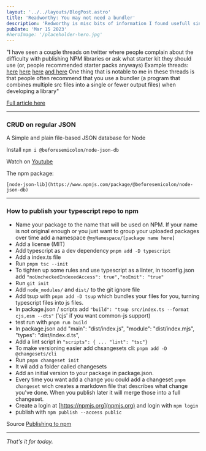 ```yaml
---
layout: '../../layouts/BlogPost.astro'
title: 'Readworthy: You may not need a bundler'
description: 'Redworthy is misc bits of information I found usefull since last time.'
pubDate: 'Mar 15 2023'
#heroImage: '/placeholder-hero.jpg'
---
```


"I have seen a couple threads on twitter where people complain about the difficulty with publishing NPM libraries or ask what starter kit they should use (or, people recommended starter packs anyways)
Example threads: [here](https://twitter.com/cramforce/status/1513903035197526017) [here](https://twitter.com/oleg008/status/1510006191296061441) [here](https://twitter.com/iansu/status/1524860613943382017) [and here](https://twitter.com/mpocock1/status/1525075901905522691)
One thing that is notable to me in these threads is that people often recommend that you use a bundler (a program that combines multiple src files into a single or fewer output files) when developing a library"

[Full article here](https://cmdcolin.github.io/posts/2022-05-27-youmaynotneedabundler)

---

### CRUD on regular JSON

A Simple and plain file-based JSON database for Node

Install `npm i @beforesemicolon/node-json-db`

Watch on [Youtube](https://www.youtube.com/watch?v=_n7HFZkacjk)

The npm package:

`[node-json-lib](https://www.npmjs.com/package/@beforesemicolon/node-json-db)`

---

### How to publish your typescript repo to npm

- Name your package to the name that will be used on NPM. If your name is not original enough or you just want to group your uploaded packages over time add a namespace `@myNamespace/[package name here]`
- Add a license (MIT)
- Add typescript as a dev dependency `pnpm add -D typescript`
- Add a index.ts file
- Run `pnpm tsc --init`
- To tighten up some rules and use typescript as a linter, in tsconfig.json add
  `"noUncheckedIndexedAccess": true","noEmit": "true"`
- Run `git init`
- Add `node_modules/` and `dist/` to the git ignore file
- Add tsup with `pnpm add -D tsup` which bundles your files for you, turning typescript files into js files.
- In package.json / scripts add `"build": "tsup src/index.ts --format cjs,esm --dts"` ('cjs' if you want common-js support)
- test run with `pnpm run build`
- In package.json add "main": "dist/index.js", "module": "dist/index.mjs", "types": "dist/index.d.ts",
- Add a lint script in `"scripts": { ... "lint": "tsc"}`
- To make versioning easier add chsangesets cli: `pnpm add -D @changesets/cli`
- Run `pnpm changeset init`
- It wil add a folder called changesets
- Add an initial version to your package in package.json.
- Every time you want add a change you could add a changeset `pnpm changeset` wich creates a markdown file that describes what change you've done. When you publish later it will merge those into a full changeset.
- Create a login at [https://npmjs.org](npmjs.org) and login with `npm login`
- publish with `npm publish --access public`

Source [Publishing to npm](https://www.youtube.com/watch?v=eh89VE3Mk5g)

---

_That's it for today._
